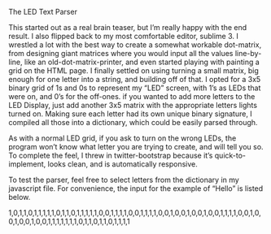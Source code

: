 The LED Text Parser

This started out as a real brain teaser, but I’m really happy with the end result.  I also flipped back to my most comfortable editor, sublime 3.  I wrestled a lot with the best way to create a somewhat workable dot-matrix, from designing giant matrices where you would input all the values line-by-line, like an old-dot-matrix-printer, and even started playing with painting a grid on the HTML page. I finally settled on using turning a small matrix, big enough for one letter into a string, and building off of that.
I opted for a 3x5 binary grid of 1s and 0s to represent my “LED” screen, with 1’s as LEDs that were on, and 0’s for the off-ones.  if you wanted to add more letters to the LED Display, just add another 3x5 matrix with the appropriate letters lights turned on.  Making sure each letter had its own unique binary signature, I compiled all those into a dictionary, which could be easily parsed through.

As with a normal LED grid, if you ask to turn on the wrong LEDs, the program won’t know what letter you are trying to create, and will tell you so.  To complete the feel, I threw in twitter-bootstrap because it’s quick-to-implement, looks clean, and is automatically responsive.

To test the parser, feel free to select letters from the dictionary in my javascript file.  For convenience, the input for the example of “Hello” is listed below.

1,0,1,1,0,1,1,1,1,1,0,1,1,0,1,1,1,1,1,0,0,1,1,1,1,0,0,1,1,1,1,0,0,1,0,0,1,0,0,1,0,0,1,1,1,1,0,0,1,0,0,1,0,0,1,0,0,1,1,1,1,1,1,1,0,1,1,0,1,1,0,1,1,1,1


